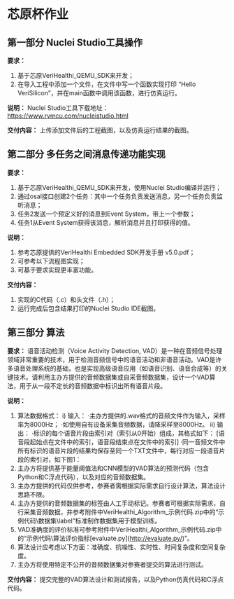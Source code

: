 # 芯原杯作业
## 第一部分 Nuclei Studio工具操作
**要求：**
1. 基于芯原VeriHealthi_QEMU_SDK来开发；
2. 在导入工程中添加一个文件，在文件中写一个函数实现打印 “Hello VeriSilicon”，并在main函数中调用该函数，进行仿真运行。

**说明：**
Nuclei Studio工具下载地址：https://www.rvmcu.com/nucleistudio.html

**交付内容：**
上传添加文件后的工程截图，以及仿真运行结果的截图。
## 第二部分 多任务之间消息传递功能实现
**要求：**
1. 基于芯原VeriHealthi_QEMU_SDK来开发，使用Nuclei Studio编译并运行；
2. 通过osal接口创建2个任务：其中一个任务负责发送消息，另一个任务负责监听消息；
3. 任务2发送一个预定义好的消息到Event System，带上一个参数；
4. 任务1从Event System获得该消息，解析消息并且打印获得的值。

**说明：**
1. 参考芯原提供的VeriHealthi Embedded SDK开发手册 v5.0.pdf；
2. 可参考以下流程图实现；
3. 可基于要求实现更丰富功能。

**交付内容：**
1. 实现的C代码（.c）和头文件（.h）；
2. 运行完成后包含结果打印的Nuclei Studio IDE截图。
## 第三部分 算法
**要求：**
语音活动检测（Voice Activity Detection, VAD）是一种在音频信号处理领域非常重要的技术，用于检测音频信号中的语音活动和非语音活动。VAD是许多语音处理系统的基础，也是实现高级语音应用（如语音识别、语音合成等）的关键技术。请利用主办方提供的音频数据集或自采音频数据集，设计一个VAD算法，用于从一段不定长的音频数据中标识出所有语音片段。

**说明：**
1. 算法数据格式：
i) 输入：
·主办方提供的.wav格式的音频文件作为输入，采样率为8000Hz；
·如使用自有设备采集音频数据，请降采样至8000Hz。
ii) 输出：
·标识的每个语音片段由索引对（索引从0开始）组成，其格式如下：
[语音段起始点在文件中的索引，语音段结束点在文件中的索引]
·同一音频文件中所有标识的语音片段的结果均保存至同一个TXT文件中，每行对应一段语音片段的索引对，如下图1：
2. 主办方将提供基于能量阈值法和CNN模型的VAD算法的预测代码（包含Python和C浮点代码），以及对应的音频数据集。
3. 主办方提供的代码仅供参考，参赛者需根据实际需求自行设计算法，算法设计思路不限。
4. 主办方提供的音频数据集的标签由人工手动标记。参赛者可根据实际需求，自行采集音频数据，并参考附件中VeriHealthi_Algorithm_示例代码.zip中的“示例代码\数据集\label”标准制作数据集用于模型训练。
5. VAD准确度的评价标准可参考附件中VeriHealthi_Algorithm_示例代码.zip中的“示例代码\算法评价指标\[evaluate.py](http://evaluate.py/)”。
6. 算法设计应考虑以下方面：准确度、抗噪性、实时性、时间复杂度和空间复杂度。
7. 主办方将使用特定不公开的音频数据集对参赛者提交的算法进行测试。

**交付内容：**
提交完整的VAD算法设计和测试报告，以及Python仿真代码和C浮点代码。
